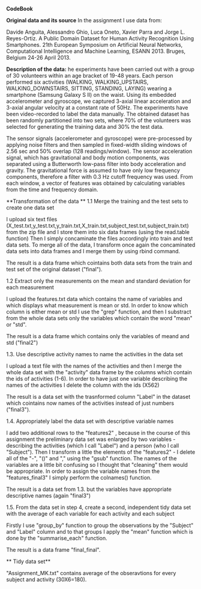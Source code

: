 **CodeBook**

**Original data and its source**
In the assignment I use data from:

Davide Anguita, Alessandro Ghio, Luca Oneto, Xavier Parra and Jorge L. Reyes-Ortiz. A Public Domain Dataset for Human Activity Recognition Using Smartphones. 21th European Symposium on Artificial Neural Networks, Computational Intelligence and Machine Learning, ESANN 2013. Bruges, Belgium 24-26 April 2013.

**Description of the data:**
he experiments have been carried out with a group of 30 volunteers within an age bracket of 19-48 years. Each person performed six activities (WALKING, WALKING_UPSTAIRS, WALKING_DOWNSTAIRS, SITTING, STANDING, LAYING) wearing a smartphone (Samsung Galaxy S II) on the waist. Using its embedded accelerometer and gyroscope, we captured 3-axial linear acceleration and 3-axial angular velocity at a constant rate of 50Hz. The experiments have been video-recorded to label the data manually. The obtained dataset has been randomly partitioned into two sets, where 70% of the volunteers was selected for generating the training data and 30% the test data. 

The sensor signals (accelerometer and gyroscope) were pre-processed by applying noise filters and then sampled in fixed-width sliding windows of 2.56 sec and 50% overlap (128 readings/window). The sensor acceleration signal, which has gravitational and body motion components, was separated using a Butterworth low-pass filter into body acceleration and gravity. The gravitational force is assumed to have only low frequency components, therefore a filter with 0.3 Hz cutoff frequency was used. From each window, a vector of features was obtained by calculating variables from the time and frequency domain.

**Transformation of the data **
1.1 Merge the training and the test sets to create one data set 

I upload six text files (X_test.txt,y_test.txt,y_train.txt,X_train.txt,subject_test.txt,subject_train.txt) from the zip file and I store them into six data frames (using the read.table function) Then I simply concaminate the files accordingly into train and test data sets. To merge all of the data, I transform once again the concaminated data sets into data frames and I merge them by using rbind command.

The result is a data frame which cointains both data sets from the train and test set of the original dataset ("final").

1.2 Extract only the measurements on the mean and standard deviation for each measurement 

I upload the features.txt data which contains the name of variables and which displays what measurement is mean or std. In order to know which column is either mean or std I use the "grep" function, and then I substract from the whole data sets only the variables which contain the word "mean" or "std".

The result is a data frame which contains only the variables of meand and std ("final2")

1.3. Use descriptive activity names to name the activities in the data set 

I upload a text file with the names of the activities and then I merge the whole data set with the "activity" data frame by the columns which contain the ids of activities (1-6). In order to have just one variable describing the names of the activities I delete the column with the ids (X562)

The result is a data set with the trasnformed column "Label" in the dataset which cointains now names of the activities instead of just numbers ("final3").

1.4. Appropriately label the data set with descriptive variable names

I add two additional rows to the "features2" , because in the course of this assignment the preliminary data set was enlarged by two variables - describing the activities (which I call "Label") and a person (who I call "Subject"). Then I transform a little the elements of the "features2" - I delete all of the "-", "()" and "," using the "gsub" function. The names of the variables are a little bit confusing so I thought that "cleaning" them would be appropriate. In order to assign the variable names from the "features_final3" I simply perform the colnames() function.

The result is a data set from 1.3. but the variables have appropriate descriptive names (again "final3")


1.5. From the data set in step 4, create a second, independent tidy data set with the average of each variable for each activity and each subject 

Firstly I use "group_by" function to group the observations by the "Subject" and "Label" column and to that groups I apply the "mean" function which is done by the "summarise_each" function.

The result is a data frame "final_final". 

** Tidy data set**

"Assignment_MK.txt" contains average of the obseravtions for every subject and activity (30X6=180).
